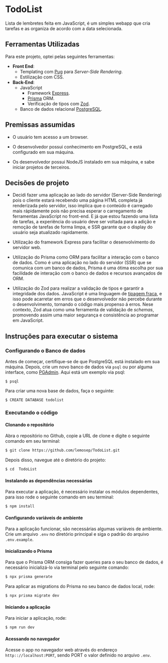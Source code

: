 # TodoList

Lista de lembretes feita em JavaScript, é um simples webapp que cria tarefas e as organiza de acordo com a data selecionada.

## Ferramentas Utilizadas

Para este projeto, optei pelas seguintes ferramentas:

- **Front End**:
  - Templating com [Pug](https://pugjs.org/api/getting-started.html) para _Server-Side Rendering_.
  - Estilização com CSS.
- **Back-End**:
  - JavaScript
    - Framework [Express](https://expressjs.com/).
    - [Prisma](https://www.prisma.io/) ORM.
    - Verificação de tipos com [Zod](https://zod.dev/?id=introduction).
  - Banco de dados relacional [PostgreSQL](https://www.postgresql.org/).

## Premissas assumidas

- O usuário tem acesso a um browser.

- O desenvolvedor possui conhecimento em PostgreSQL, e está configurado em sua máquina.

- Os desenvolvedor possui NodeJS instalado em sua máquina, e sabe iniciar projetos de terceiros.

## Decisões de projeto

- Decidi fazer uma aplicação ao lado do servidor (Server-Side Rendering) pois o cliente estará recebendo uma página HTML completa já renderizada pelo servidor, isso implica que o conteúdo é carregado mais rápidamente pois não precisa esperar o carregamento de ferramentas JavaScript no front-end. E já que estou fazendo uma lista de tarefas, a experiência do usuário deve ser voltada para a adição e remoção de tarefas de forma limpa, e SSR garante que o display do usuário seja atualizado rapidamente.

- Utilização do framework Express para facilitar o desenvolvimento do servidor web.

- Utilização do Prisma como ORM para facilitar a interação com o banco de dados. Como é uma aplicação no lado do servidor (SSR) que se comunica com um banco de dados, Prisma é uma ótima escolha por sua facilidade de interação com o banco de dados e recursos avançados de ORM.

- Utilização do Zod para realizar a validação de tipos e garantir a integridade dos dados. JavaScript é uma linguagem de [tipagem fraca](https://www.ibm.com/docs/en/rbd/9.5.1.2?topic=parts-loose-types), e isso pode acarretar em erros que o desenvolvedor não percebe durante o desenvolvimento, tornando o código mais propenso á erros. Nese contexto, Zod atua como uma ferramenta de validação de _schemas_, promovendo assim uma maior segurança e consistência ao programar em JavaScript.

## Instruções para executar o sistema

### Configurando o Banco de dados

Antes de começar, certifique-se de que PostgreSQL está instalado em sua máquina. Depois, crie um novo banco de dados via `psql` ou por alguma interface, como [PGAdmin](https://www.pgadmin.org/). Aqui está um exemplo via psql:

```shell script
$ psql
```

Para criar uma nova base de dados, faça o seguinte:

```shell script
$ CREATE DATABASE todolist
```

### Executando o código

#### Clonando o repositório

Abra o repositório no Github, copie a URL de clone e digite o seguinte comando em seu terminal:

```bash
$ git clone https://github.com/lemosep/TodoList.git
```

Depois disso, navegue até o diretório do projeto:

```bash
$ cd  TodoList
```

#### Instalando as dependências necessárias

Para executar a aplicação, é necessário instalar os módulos dependentes, para isso rode o seguinte comando em seu terminal:

```bash
$ npm install
```

#### Configurando variáveis de ambiente

Para a aplicação funcionar, são necessárias algumas variáveis de ambiente. Crie um arquivo `.env` no diretório principal e siga o padrão do arquivo `.env.example`.

#### Inicializando o Prisma

Para que o Prisma ORM consiga fazer queries para o seu banco de dados, é necessário inicializá-lo via terminal pelo seguinte comando:

```bash
$ npx prisma generate
```

Para aplicar as migrations do Prisma no seu banco de dados local, rode:

```bash
$ npx prisma migrate dev
```

#### Iniciando a aplicação

Para iniciar a aplicação, rode:

```bash
$ npm run dev
```

#### Acessando no navegador

Acesse o app no navegador web através do endereço `http:://localhost:PORT`, sendo PORT o valor definido no arquivo `.env`.
